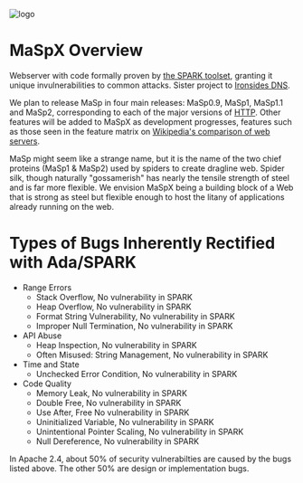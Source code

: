 ![logo](https://image.ibb.co/ddRBhc/Ma_Sp_X_widow_shield.png "MaSpX logo")

# MaSpX Overview
Webserver with code formally proven by [the SPARK toolset](http://www.spark-2014.org/), granting it unique invulnerabilities to common attacks. Sister project to [Ironsides DNS](http://ironsides.martincarlisle.com/).

We plan to release MaSp in four main releases: MaSp0.9, MaSp1, MaSp1.1 and MaSp2, corresponding to each of the major versions of [HTTP](https://en.wikipedia.org/wiki/Hypertext_Transfer_Protocol). Other features will be added to MaSpX as development progresses, features such as those seen in the feature matrix on [Wikipedia's comparison of web servers](https://en.wikipedia.org/wiki/Comparison_of_web_server_software#Features).

MaSp might seem like a strange name, but it is the name of the two chief proteins (MaSp1 & MaSp2) used by spiders to create dragline web. Spider silk, though naturally "gossamerish" has nearly the tensile strength of steel and is far more flexible. We envision MaSpX being a building block of a Web that is strong as steel but flexible enough to host the litany of applications already running on the web.

# Types of Bugs Inherently Rectified with Ada/SPARK
* Range Errors	 
  * Stack Overflow,	No vulnerability in SPARK
  * Heap Overflow,	No vulnerability in SPARK
  * Format String Vulnerability,	No vulnerability in SPARK
  * Improper Null Termination,	No vulnerability in SPARK
* API Abuse	 
  * Heap Inspection,	No vulnerability in SPARK
  * Often Misused: String Management,  	No vulnerability in SPARK
* Time and State	 
  * Unchecked Error Condition,	No vulnerability in SPARK
* Code Quality	 
  * Memory Leak,	No vulnerability in SPARK
  * Double Free,	No vulnerability in SPARK
  * Use After, Free	No vulnerability in SPARK
  * Uninitialized Variable,	No vulnerability in SPARK
  * Unintentional Pointer Scaling,	No vulnerability in SPARK
  * Null Dereference,  No vulnerability in SPARK
  
In Apache 2.4, about 50% of security vulnerabilties are caused by the bugs listed above. The other 50% are design or implementation bugs.
